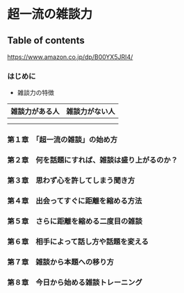 # 超一流の雑談力
## Table of contents
<https://www.amazon.co.jp/dp/B00YX5JRI4/>

### はじめに
- 雑談力の特徴

| 雑談力がある人 | 雑談力がない人 | 
| ---- | ---- | 
|      |      | 
|      |      | 
### 第１章　「超一流の雑談」の始め方
### 第２章　何を話題にすれば、雑談は盛り上がるのか？
### 第３章　思わず心を許してしまう聞き方
### 第４章　出会ってすぐに距離を縮める方法
### 第５章　さらに距離を縮める二度目の雑談
### 第６章　相手によって話し方や話題を変える
### 第７章　雑談から本題への移り方
### 第８章　今日から始める雑談トレーニング


